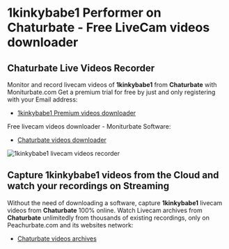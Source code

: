 # 1kinkybabe1 Performer on Chaturbate - Free LiveCam videos downloader

## Chaturbate Live Videos Recorder

Monitor and record livecam videos of **1kinkybabe1** from **Chaturbate** with Moniturbate.com
Get a premium trial for free by just and only registering with your Email address:
* [1kinkybabe1 Premium videos downloader](https://moniturbate.com/request-demo-licence-key.html)

Free livecam videos downloader - Moniturbate Software:
* [Chaturbate videos downloader](https://moniturbate.com/moniturbate-download-software.html)

![1kinkybabe1 livecam videos recorder](https://peachurnet.com/templates/moniturbate-software.png)


## Capture 1kinkybabe1 videos from the Cloud and watch your recordings on Streaming

Without the need of downloading a software, capture **1kinkybabe1** livecam videos from **Chaturbate** 100% online.
Watch Livecam archives from **Chaturbate** unlimitedly from thousands of existing recordings, only on Peachurbate.com and its websites network:
* [Chaturbate videos archives](https://peachurnet.com/)